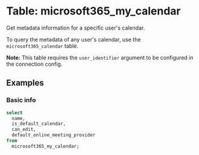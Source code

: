 # Table: microsoft365_my_calendar

Get metadata information for a specific user's calendar.

To query the metadata of any user's calendar, use the `microsoft365_calendar` table.

**Note:** This table requires the `user_identifier` argument to be configured in the connection config.

## Examples

### Basic info

```sql
select
  name,
  is_default_calendar,
  can_edit,
  default_online_meeting_provider
from
  microsoft365_my_calendar;
```
